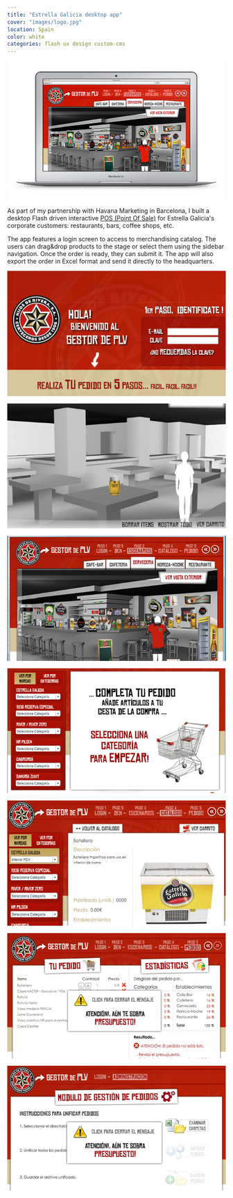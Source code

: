 ```yaml
---
title: "Estrella Galicia desktop app"
cover: "images/logo.jpg"
location: Spain
color: white
categories: flash ux design custom-cms
---
```


![](./images/0.jpg)

As part of my partnership with Havana Marketing in Barcelona, I built a desktop Flash driven interactive [POS (Point Of Sale)](https://en.wikipedia.org/wiki/Point_of_sale) for Estrella Galicia's corporate customers: restaurants, bars, coffee shops, etc.

The app features a login screen to access to merchandising catalog. The users can drag&drop products to the stage or select them using the sidebar navigation. Once the order is ready, they can submit it. The app will also export the order in Excel format and send it directly to the headquarters.

![](./images/1.jpg)

![](./images/2.jpg)

![](./images/3.jpg)

![](./images/4.jpg)

![](./images/5.jpg)

![](./images/6.jpg)

![](./images/7.jpg)
